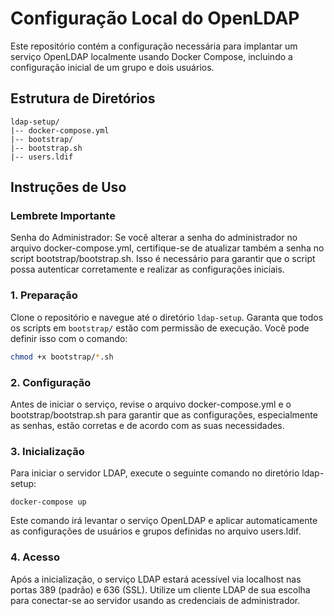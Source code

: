 # Configuração Local do OpenLDAP

Este repositório contém a configuração necessária para implantar um serviço OpenLDAP localmente usando Docker Compose, incluindo a configuração inicial de um grupo e dois usuários.

## Estrutura de Diretórios

```
ldap-setup/
|-- docker-compose.yml
|-- bootstrap/
|-- bootstrap.sh
|-- users.ldif
```


## Instruções de Uso

### Lembrete Importante
Senha do Administrador: Se você alterar a senha do administrador no arquivo docker-compose.yml, certifique-se de atualizar também a senha no script bootstrap/bootstrap.sh. Isso é necessário para garantir que o script possa autenticar corretamente e realizar as configurações iniciais.


### 1. Preparação
Clone o repositório e navegue até o diretório `ldap-setup`. Garanta que todos os scripts em `bootstrap/` estão com permissão de execução. Você pode definir isso com o comando:

```bash
chmod +x bootstrap/*.sh
```

### 2. Configuração
Antes de iniciar o serviço, revise o arquivo docker-compose.yml e o bootstrap/bootstrap.sh para garantir que as configurações, especialmente as senhas, estão corretas e de acordo com as suas necessidades.

### 3. Inicialização
Para iniciar o servidor LDAP, execute o seguinte comando no diretório ldap-setup:

```
docker-compose up
```

Este comando irá levantar o serviço OpenLDAP e aplicar automaticamente as configurações de usuários e grupos definidas no arquivo users.ldif.

### 4. Acesso
Após a inicialização, o serviço LDAP estará acessível via localhost nas portas 389 (padrão) e 636 (SSL). Utilize um cliente LDAP de sua escolha para conectar-se ao servidor usando as credenciais de administrador.


